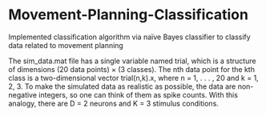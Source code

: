 # Movement-Planning-Classification
Implemented classification algorithm via naïve Bayes classifier to classify data related to movement planning 

The sim_data.mat file has a single variable named
trial, which is a structure of dimensions (20 data points) × (3 classes). The nth data
point for the kth class is a two-dimensional vector trial(n,k).x, where n = 1, . . . , 20
and k = 1, 2, 3.
To make the simulated data as realistic as possible, the data are non-negative integers,
so one can think of them as spike counts. With this analogy, there are D = 2 neurons
and K = 3 stimulus conditions.
